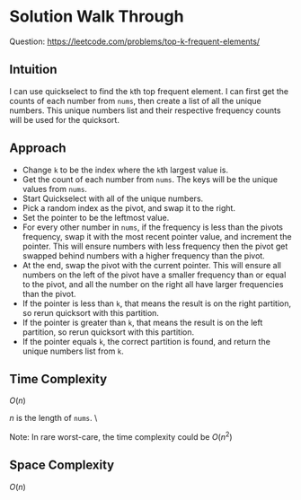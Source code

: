 # Solution Walk Through
Question: https://leetcode.com/problems/top-k-frequent-elements/

## Intuition
I can use quickselect to find the `k`th top frequent element. I can first get the counts of each number from `nums`, then create a list of all the unique numbers. This unique numbers list and their respective frequency counts will be used for the quicksort.

## Approach
- Change `k` to be the index where the `k`th largest value is.
- Get the count of each number from `nums`. The keys will be the unique values from `nums`.
- Start Quickselect with all of the unique numbers.
- Pick a random index as the pivot, and swap it to the right.
- Set the pointer to be the leftmost value.
- For every other number in `nums`, if the frequency is less than the pivots frequency, swap it with the most recent pointer value, and increment the pointer. This will ensure numbers with less frequency then the pivot get swapped behind numbers with a higher frequency than the pivot.
- At the end, swap the pivot with the current pointer. This will ensure all numbers on the left of the pivot have a smaller frequency than or equal to the pivot, and all the number on the right all have larger frequencies than the pivot.
- If the pointer is less than `k`, that means the result is on the right partition, so rerun quicksort with this partition.
- If the pointer is greater than `k`, that means the result is on the left partition, so rerun quicksort with this partition.
- If the pointer equals `k`, the correct partition is found, and return the unique numbers list from `k`.

## Time Complexity
$O(n)$

$n$ is the length of `nums`. \

Note: In rare worst-care, the time complexity could be $O(n^{2})$

## Space Complexity
$O(n)$